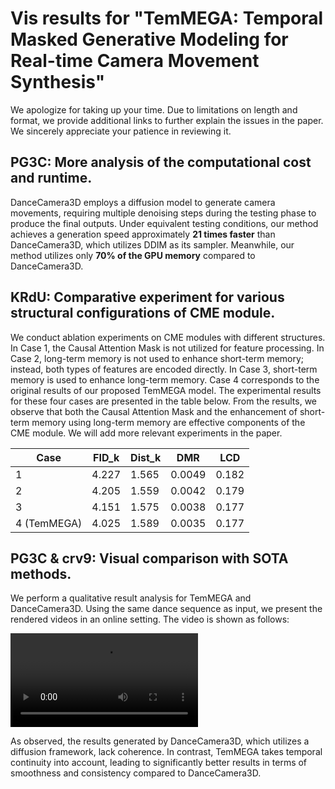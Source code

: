 # Vis results for "TemMEGA: Temporal Masked Generative Modeling for Real-time Camera Movement Synthesis"

We apologize for taking up your time. Due to limitations on length and format, we provide additional links to further explain the issues in the paper. We sincerely appreciate your patience in reviewing it.

## PG3C: More analysis of the computational cost and runtime.

DanceCamera3D employs a diffusion model to generate camera movements, requiring multiple denoising steps during the testing phase to produce the final outputs. Under equivalent testing conditions, our method achieves a generation speed approximately **21 times faster** than DanceCamera3D, which utilizes DDIM as its sampler. Meanwhile, our method utilizes only **70% of the GPU memory** compared to DanceCamera3D.



## KRdU: Comparative experiment for various structural configurations of CME module.

We conduct ablation experiments on CME modules with different structures. In Case 1, the Causal Attention Mask is not utilized for feature processing. In Case 2, long-term memory is not used to enhance short-term memory; instead, both types of features are encoded directly. In Case 3, short-term memory is used to enhance long-term memory. Case 4 corresponds to the original results of our proposed TemMEGA model. The experimental results for these four cases are presented in the table below. From the results, we observe that both the Causal Attention Mask and the enhancement of short-term memory using long-term memory are effective components of the CME module. We will add more relevant experiments in the paper.

| Case | FID_k | Dist_k | DMR    | LCD   |
|------|-------|--------|--------|-------|
| 1    | 4.227 | 1.565  | 0.0049 | 0.182 |
| 2    | 4.205 | 1.559  | 0.0042 | 0.179 |
| 3    | 4.151 | 1.575  | 0.0038       | 0.177      |
| 4 (TemMEGA)    | 4.025 | 1.589  | 0.0035 | 0.177 |


## PG3C & crv9: Visual comparison with SOTA methods.

We perform a qualitative result analysis for TemMEGA and DanceCamera3D. Using the same dance sequence as input, we present the rendered videos in an online setting. The video is shown as follows:

<video src="./offline.mp4"></video>


As observed, the results generated by DanceCamera3D, which utilizes a diffusion framework, lack coherence. In contrast, TemMEGA takes temporal continuity into account, leading to significantly better results in terms of smoothness and consistency compared to DanceCamera3D.